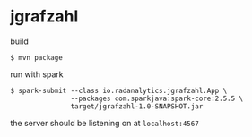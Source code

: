 # jgrafzahl

build

```
$ mvn package
```

run with spark

```
$ spark-submit --class io.radanalytics.jgrafzahl.App \
               --packages com.sparkjava:spark-core:2.5.5 \
               target/jgrafzahl-1.0-SNAPSHOT.jar
```

the server should be listening on at `localhost:4567`

